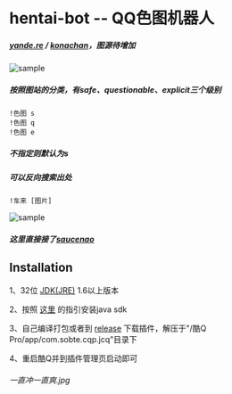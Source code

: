 # hentai-bot -- QQ色图机器人

##### [yande.re](http://yande.re) / [konachan](http://konachan.net)，图源待增加

![sample](https://puu.sh/Ea7tG/ae06bece70.png)

##### 按照图站的分类，有safe、questionable、explicit三个级别

```text
!色图 s
!色图 q
!色图 e
```

##### 不指定则默认为s

##### 可以反向搜索出处

```text
!车来 [图片]
```

![sample](https://puu.sh/EdA3V/6b2e041f27.png)

##### 这里直接接了[saucenao](http://saucenao.com/)

## Installation

1、32位 [JDK(JRE)](https://www.oracle.com/technetwork/java/javase/downloads/jdk8-downloads-2133151.html) 1.6以上版本

2、按照 [这里](https://cqp.cc/t/37318) 的指引安装java sdk

3、自己编译打包或者到 [release](https://github.com/lywbh/hentai-bot/releases) 下载插件，解压于"/酷Q Pro/app/com.sobte.cqp.jcq"目录下

4、重启酷Q并到插件管理页启动即可


###### 一直冲一直爽.jpg

